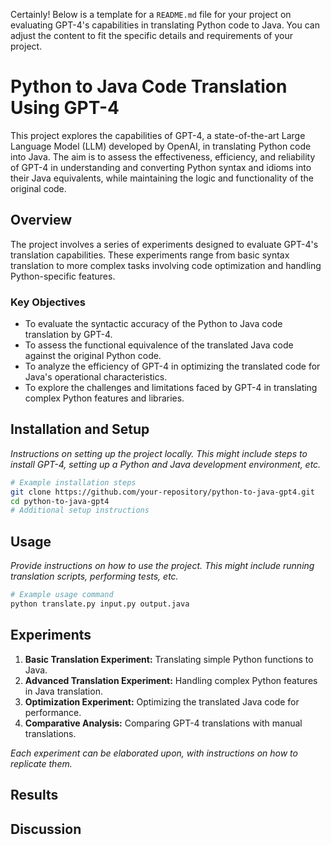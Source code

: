 Certainly! Below is a template for a `README.md` file for your project on evaluating GPT-4's capabilities in translating Python code to Java. You can adjust the content to fit the specific details and requirements of your project.


# Python to Java Code Translation Using GPT-4

This project explores the capabilities of GPT-4, a state-of-the-art Large Language Model (LLM) developed by OpenAI, in translating Python code into Java. The aim is to assess the effectiveness, efficiency, and reliability of GPT-4 in understanding and converting Python syntax and idioms into their Java equivalents, while maintaining the logic and functionality of the original code.

## Overview

The project involves a series of experiments designed to evaluate GPT-4's translation capabilities. These experiments range from basic syntax translation to more complex tasks involving code optimization and handling Python-specific features. 

### Key Objectives

- To evaluate the syntactic accuracy of the Python to Java code translation by GPT-4.
- To assess the functional equivalence of the translated Java code against the original Python code.
- To analyze the efficiency of GPT-4 in optimizing the translated code for Java's operational characteristics.
- To explore the challenges and limitations faced by GPT-4 in translating complex Python features and libraries.

## Installation and Setup

*Instructions on setting up the project locally. This might include steps to install GPT-4, setting up a Python and Java development environment, etc.*

```bash
# Example installation steps
git clone https://github.com/your-repository/python-to-java-gpt4.git
cd python-to-java-gpt4
# Additional setup instructions
```

## Usage

*Provide instructions on how to use the project. This might include running translation scripts, performing tests, etc.*

```bash
# Example usage command
python translate.py input.py output.java
```

## Experiments

1. **Basic Translation Experiment:** Translating simple Python functions to Java.
2. **Advanced Translation Experiment:** Handling complex Python features in Java translation.
3. **Optimization Experiment:** Optimizing the translated Java code for performance.
4. **Comparative Analysis:** Comparing GPT-4 translations with manual translations.

*Each experiment can be elaborated upon, with instructions on how to replicate them.*

## Results

## Discussion



